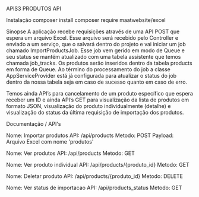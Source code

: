 APIS3 PRODUTOS API

Instalação
composer install
composer require maatwebsite/excel

Sinopse
A aplicação recebe requisições através de uma API POST que espera um arquivo Excel. Esse arquivo será recebido pelo Controller e enviado a um serviço, que o salvará dentro do projeto e vai iniciar um job chamado ImportProductsJob. Esse job vem gerido em modo de Queue e seu status se mantém atualizado com uma tabela assistente que temos chamada job_tracks. Os produtos serão inseridos dentro da tabela products em forma de Queue. Ao término do processamento do job a classe AppServiceProvider está já configurada para atualizar o status do job dentro da nossa tabela seja em caso de sucesso quanto em caso de erro. 
 
Temos ainda API’s para cancelamento de um produto específico que espera receber um ID e ainda API’s GET para visualização da lista de produtos em formato JSON, visualização do produto individualmente (detalhe) e visualização do status da última requisição de importação dos produtos.



Documentação / API's

Nome: Importar produtos
API: /api/products
Metodo: POST
Payload: Arquivo Excel com nome 'produtos'

Nome: Ver produtos
API: /api/products
Metodo: GET

Nome: Ver produto individual
API: /api/products/{produto_id}
Metodo: GET

Nome: Deletar produto
API: /api/products/{produto_id}
Metodo: DELETE

Nome: Ver status de importacao
API: /api/products_status
Metodo: GET
